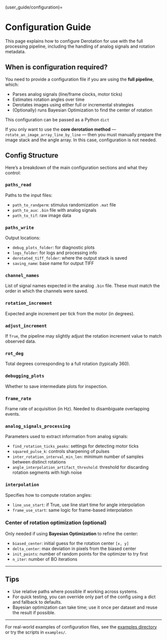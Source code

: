 (user_guide/configuration)=
# Configuration Guide

This page explains how to configure Derotation for use with the full processing pipeline, including the handling of analog signals and rotation metadata.

## When is configuration required?

You need to provide a configuration file if you are using the **full pipeline**, which:
- Parses analog signals (line/frame clocks, motor ticks)
- Estimates rotation angles over time
- Derotates images using either full or incremental strategies
- (Optionally) runs Bayesian Optimization to find the center of rotation

This configuration can be passed as a Python `dict`

If you only want to use the **core derotation method** — `rotate_an_image_array_line_by_line` — then you must manually prepare the image stack and the angle array. In this case, configuration is not needed.


## Config Structure

Here’s a breakdown of the main configuration sections and what they control:

### `paths_read`
Paths to the input files:
- `path_to_randperm`: stimulus randomization `.mat` file
- `path_to_aux`: `.bin` file with analog signals
- `path_to_tif`: raw image data

### `paths_write`
Output locations:
- `debug_plots_folder`: for diagnostic plots
- `logs_folder`: for logs and processing info
- `derotated_tiff_folder`: where the output stack is saved
- `saving_name`: base name for output TIFF

### `channel_names`
List of signal names expected in the analog `.bin` file. These must match the order in which the channels were saved.

### `rotation_increment`
Expected angle increment per tick from the motor (in degrees).

### `adjust_increment`
If `True`, the pipeline may slightly adjust the rotation increment value to match observed data.

### `rot_deg`
Total degrees corresponding to a full rotation (typically 360).

### `debugging_plots`
Whether to save intermediate plots for inspection.

### `frame_rate`
Frame rate of acquisition (in Hz). Needed to disambiguate overlapping events.

### `analog_signals_processing`
Parameters used to extract information from analog signals:
- `find_rotation_ticks_peaks`: settings for detecting motor ticks
- `squared_pulse_k`: controls sharpening of pulses
- `inter_rotation_interval_min_len`: minimum number of samples between distinct rotations
- `angle_interpolation_artifact_threshold`: threshold for discarding rotation segments with high noise

### `interpolation`
Specifies how to compute rotation angles:
- `line_use_start`: if True, use line start time for angle interpolation
- `frame_use_start`: same logic for frame-based interpolation

### Center of rotation optimization (optional)
Only needed if using **Bayesian Optimization** to refine the center:
- `biased_center`: initial guess for the rotation center `[x, y]`
- `delta_center`: max deviation in pixels from the biased center
- `init_points`: number of random points for the optimizer to try first
- `n_iter`: number of BO iterations

---

## Tips
- Use relative paths where possible if working across systems.
- For quick testing, you can override only part of the config using a dict and fallback to defaults.
- Bayesian optimization can take time; use it once per dataset and reuse the result if possible.

---

For real-world examples of configuration files, see the [examples directory](../examples/index.md) or try the scripts in `examples/`.